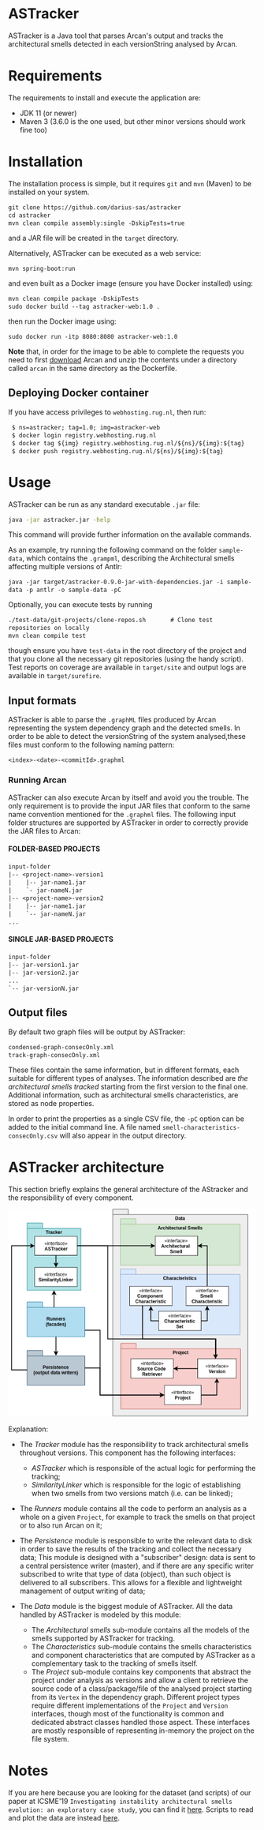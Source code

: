 # ASTracker
ASTracker is a Java tool that parses Arcan's output and tracks the architectural smells detected in each versionString analysed by Arcan.

# Requirements
The requirements to install and execute the application are:

* JDK 11 (or newer)
* Maven 3 (3.6.0 is the one used, but other minor versions should work fine too)


# Installation
The installation process is simple, but it requires `git` and `mvn` (Maven) to be installed on your system.
```shell script
git clone https://github.com/darius-sas/astracker
cd astracker
mvn clean compile assembly:single -DskipTests=true
```
and a JAR file will be created in the `target` directory.

Alternatively, ASTracker can be executed as a web service:
```shell script
mvn spring-boot:run
```
and even built as a Docker image (ensure you have Docker installed) using:
```shell script
mvn clean compile package -DskipTests
sudo docker build --tag astracker-web:1.0 .
```
then run the Docker image using:
```shell script
sudo docker run -itp 8080:8080 astracker-web:1.0
```
**Note** that, in order for the image to be able to complete the requests you need to first [download](https://drive.google.com/file/d/1u8vYwAE9rrDosyoM33Nvg5YJuXRD_cA_/view?usp=sharing) Arcan and unzip the contents under a directory called `arcan` in the same directory as the Dockerfile.

## Deploying Docker container 
If you have access privileges to `webhosting.rug.nl`, then run:
```shell script
 $ ns=astracker; tag=1.0; img=astracker-web
 $ docker login registry.webhosting.rug.nl
 $ docker tag ${img} registry.webhosting.rug.nl/${ns}/${img}:${tag}
 $ docker push registry.webhosting.rug.nl/${ns}/${img}:${tag}
```

# Usage
ASTracker can be run as any standard executable `.jar` file:
```bash
java -jar astracker.jar -help
```
This command will provide further information on the available commands.

As an example, try running the following command on the folder `sample-data`, which contains the `.grampml`, describing the Architectural smells affecting multiple versions of Antlr:
```shell script
java -jar target/astracker-0.9.0-jar-with-dependencies.jar -i sample-data -p antlr -o sample-data -pC
```

Optionally, you can execute tests by running
```shell script
./test-data/git-projects/clone-repos.sh       # Clone test repositories on locally
mvn clean compile test
```
though ensure you have `test-data` in the root directory of the project and that you clone all the necessary git repositories (using the handy script).
Test reports on coverage are available in `target/site` and output logs are available in `target/surefire`.

## Input formats
ASTracker is able to parse the `.graphML` files produced by Arcan representing the system dependency graph and the detected smells.
In order to be able to detect the versionString of the system analysed,these files must conform to the following naming pattern:
```
<index>-<date>-<commitId>.graphml
```

### Running Arcan
ASTracker can also execute Arcan by itself and avoid you the trouble. The only requirement is to provide the input JAR files that conform to the same name convention mentioned for the `.graphml` files.
The following input folder structures are supported by ASTracker in order to correctly provide the JAR files to Arcan:
#### FOLDER-BASED PROJECTS
```
input-folder
|-- <project-name>-version1
|    |-- jar-name1.jar
|    `- jar-nameN.jar
|-- <project-name>-version2
|    |-- jar-name1.jar
|    `-- jar-nameN.jar
...
```
#### SINGLE JAR-BASED PROJECTS
```
input-folder
|-- jar-version1.jar
|-- jar-version2.jar
...
`-- jar-versionN.jar
```

## Output files
By default two graph files will be output by ASTracker:
```
condensed-graph-consecOnly.xml
track-graph-consecOnly.xml
```
These files contain the same information, but in different formats, each suitable for different types of analyses. 
The information described are *the architectural smells tracked* starting from the first version to the final one. Additional information, such as architectural smells characteristics, are stored as node properties.

In order to print the properties as a single CSV file, the `-pC` option can be added to the initial command line.
A file named `smell-characteristics-consecOnly.csv` will also appear in the output directory.

# ASTracker architecture
This section briefly explains the general architecture of the AStracker and the responsibility of every component.

![Components](docs/astracker-architecture.png)

Explanation:
* The *Tracker* module has the responsibility to track architectural smells throughout versions. This component has the following interfaces:
    * *ASTracker* which is responsible of the actual logic for performing the tracking;
    * *SimilarityLinker* which is responsible for the logic of establishing when two smells from two versions match (i.e. can be linked);
  
* The *Runners* module contains all the code to perform an analysis as a whole on a given `Project`, for example to track the smells on that project or to also run Arcan on it;
* The *Persistence* module is responsible to write the relevant data to disk in order to save the results of the tracking and collect the necessary data;
  This module is designed with a "subscriber" design: data is sent to a central persistence writer (master), and if there are any specific writer subscribed to write that type of data (object), than such object is delivered to all subscribers.
  This allows for a flexible and lightweight management of output writing of data;
* The *Data* module is the biggest module of ASTracker. All the data handled by ASTracker is modeled by this module:
    * The *Architectural smells* sub-module contains all the models of the smells supported by ASTracker for tracking.
    * The *Characteristics* sub-module contains the smells characteristics and component characteristics that are computed by ASTracker as a complementary task to the tracking of smells itself.
    * The *Project* sub-module contains key components that abstract the project under analysis as versions and allow a client to retrieve the source code of a class/package/file of the analysed project starting from its `Vertex` in the dependency graph.
      Different project types require different implementations of the `Project` and `Version` interfaces, though most of the functionality is common and dedicated abstract classes handled those aspect.
      These interfaces are mostly responsible of representing in-memory the project on the file system.

# Notes
If you are here because you are looking for the dataset (and scripts) of our paper at ICSME'19 `Investigating instability architectural smells evolution: an exploratory case study`, you can find it [here](https://github.com/darius-sas/data-analysis-scripts/blob/master/data/smells.csv). Scripts to read and plot the data are instead [here](https://github.com/darius-sas/data-analysis-scripts).